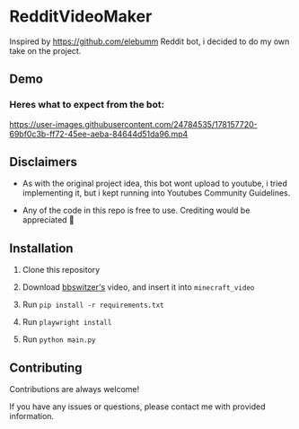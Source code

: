 
# RedditVideoMaker

Inspired by https://github.com/elebumm Reddit bot, i decided to do my own take on the project.

## Demo
### Heres what to expect from the bot:

https://user-images.githubusercontent.com/24784535/178157720-69bf0c3b-ff72-45ee-aeba-84644d51da96.mp4

## Disclaimers

- As with the original project idea, this bot  wont upload to youtube, i tried implementing it, but i kept running into Youtubes Community Guidelines.

- Any of the code in this repo is free to use. Crediting would be appreciated 🙂   
## Installation

1. Clone this repository

2. Download [bbswitzer's](https://www.youtube.com/watch?v=n_Dv4JMiwK8) video, and insert it into `minecraft_video`

3. Run `pip install -r requirements.txt`

4. Run `playwright install`

5. Run `python main.py`
 
## Contributing

Contributions are always welcome!

If you have any issues or questions, please contact me with provided information.

